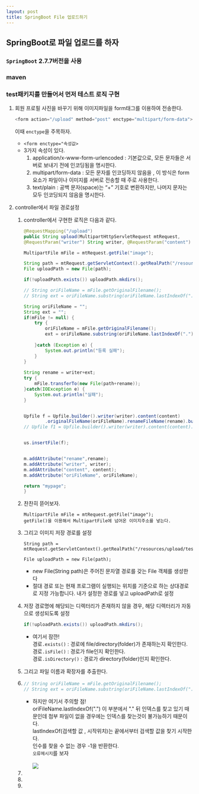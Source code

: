 ```yaml
---
layout: post
title: SpringBoot File 업로드하기
---
```



## SpringBoot로 파일 업로드를 하자

### `SpringBoot` 2.7.7버전을 사용
### maven
### test패키지를 만들어서 먼저 테스트 로직 구현

1. 회원 프로필 사진을 바꾸기 위해 이미지파일을 form태그를 이용하여 전송한다.
    ```java
    <form action="/upload" method="post" enctype="multipart/form-data">
    ```
    이때 `enctype`을 주목하자.
    - `<form enctype="속성값>`
    - 3가지 속성이 있다.
        1. application/x-www-form-urlencoded : 기본값으로, 모든 문자들은 서버로 보내기 전에 인코딩됨을 명시한다.
        2. multipart/form-data : 모든 문자를 인코딩하지 않음을 , 이 방식은 form 요소가 파일이나 이미지를 서버로 전송할 때 주로 사용한다.
        3. text/plain : 공백 문자(space)는 “+” 기호로 변환하지만, 나머지 문자는 모두 인코딩되지 않음을 명시한다.
        
2. controller에서 파일 경로설정  
    1. controller에서 구현한 로직은 다음과 같다.
    
        ```java
        @RequestMapping("/upload")
        public String upload(MultipartHttpServletRequest mtRequest, 
        @RequestParam("writer") String writer, @RequestParam("content") String content,Model m) {
        
        MultipartFile mFile = mtRequest.getFile("image");
        
		String path = mtRequest.getServletContext().getRealPath("/resources/upload/test/");
		File uploadPath = new File(path);
		
		if(!uploadPath.exists()) uploadPath.mkdirs();
		
		// String oriFileName = mFile.getOriginalFilename();
		// String ext = oriFileName.substring(oriFileName.lastIndexOf("."));
		
		String oriFileName = "";
		String ext = "";
		if(mFile != null) {
			try {
				oriFileName = mFile.getOriginalFilename();
				ext = oriFileName.substring(oriFileName.lastIndexOf("."));
				
			}catch (Exception e) {
				System.out.println("등록 실패");
			}
		}
				
		String rename = writer+ext;
		try {
			mFile.transferTo(new File(path+rename));
		}catch(IOException e) {
			System.out.println("실패");
		}
		
		
		Upfile f = Upfile.builder().writer(writer).content(content)
				.originalFileName(oriFileName).renameFileName(rename).build();
		// Upfile f1 = Upfile.builder().writer(writer).content(content).build();
	
		
		us.insertFile(f);
		
		
		m.addAttribute("rename",rename);
		m.addAttribute("writer", writer);
		m.addAttribute("content", content);
		m.addAttribute("oriFileName", oriFileName);
		
		return "mypage";
	    }
        ```
    2. 찬찬히 뜯어보자.
        ```
        MultipartFile mFile = mtRequest.getFile("image");
        getFile()을 이용해서 MultipartFile에 넘어온 이미지주소를 넣는다.
        ```    
    3. 그리고 이미지 저장 경로를 설정
        ```
        String path = mtRequest.getServletContext().getRealPath("/resources/upload/test/");
    
        File uploadPath = new File(path);
        ```
        - new File(String path)은 주어진 문자열 경로를 갖는 File 객체를 생성한다
        - 절대 경로 또는 현재 프로그램이 실행되는 위치를 기준으로 하는 상대경로로 지정 가능합니다.
          내가 설정한 경로를 넣고 uploadPath로 설정
        
    4. 저장 경로명에 해당되는 디렉터리가 존재하지 않을 경우, 해당 디렉터리가 자동으로 생성되도록 설정
    	 ```java
        if(!uploadPath.exists()) uploadPath.mkdirs();
        ```
        - 여기서 잠깐! <br>
       		경로`.exists()` : 경로에 file/directory(folder)가 존재하는지 확인한다. <br>
        	경로`.isFile()` : 경로가 file인지 확인한다. <br>
        	경로`.isDirectory()` : 경로가 directory(folder)인지 확인한다. <br>
			
    5. 그리고 파일 이름과 확장자를 추출한다.
    6. 
    	```java
		// String oriFileName = mFile.getOriginalFilename();
		// String ext = oriFileName.substring(oriFileName.lastIndexOf("."));
		```
		- 하지만 여기서 주의할 점! <br>
			oriFileName.lastIndexOf(".") 이 부분에서 "." 뒤 인덱스를 찾고 있기 때문인데 첨부 파일이 없을 경우에는 인덱스를 찾는것이 불가능하기 때문이다.<br>
			lastIndexOf(검색할 값 , 시작위치)는 끝에서부터 검색할 값을 찾기 시작한다.<br>
			인수를 찾을 수 없는 경우 -1을 반환한다.<br>
			`오류메시지`를 보자<br>
			<br>
			<image src="https://user-images.githubusercontent.com/107177133/212882308-9a530a0b-f89d-468e-9d8f-04f25a8146bd.png"/>
    6. 
    8. 
    	
	
    7. 
        


